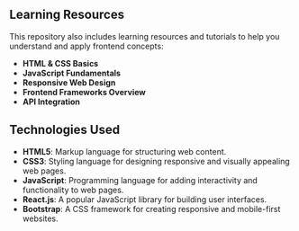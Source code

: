 ## Learning Resources

This repository also includes learning resources and tutorials to help you understand and apply frontend concepts:

- **HTML & CSS Basics**
- **JavaScript Fundamentals**
- **Responsive Web Design**
- **Frontend Frameworks Overview**
- **API Integration**

## Technologies Used

- **HTML5**: Markup language for structuring web content.
- **CSS3**: Styling language for designing responsive and visually appealing web pages.
- **JavaScript**: Programming language for adding interactivity and functionality to web pages.
- **React.js**: A popular JavaScript library for building user interfaces.
- **Bootstrap**: A CSS framework for creating responsive and mobile-first websites.
